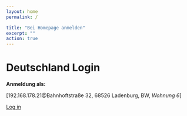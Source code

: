 ```yaml
---
layout: home
permalink: /

title: "Bei Homepage anmelden"
excerpt: ""
action: true
---
```


# Deutschland Login

**Anmeldung als:**

[192.168.178.21@Bahnhoftstraße 32, 68526 Ladenburg, BW, *Wohnung 6*]

[Log in](192.168.178.21/wlan-hotspot)
